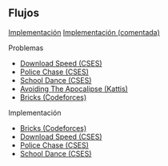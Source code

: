 ## Flujos

[Implementación](flow.cpp)
[Implementación (comentada)](flowCommented.cpp)

Problemas
- [Download Speed (CSES)](https://cses.fi/problemset/task/1694)
- [Police Chase (CSES)](https://cses.fi/problemset/task/1695)
- [School Dance (CSES)](https://cses.fi/problemset/task/1696)
- [Avoiding The Apocalipse (Kattis)](https://open.kattis.com/problems/avoidingtheapocalypse)
- [Bricks (Codeforces)](https://codeforces.com/contest/1404/problem/E)

Implementación
- [Bricks (Codeforces)](bricks.cpp)
- [Download Speed (CSES)](DownloadSpeed.cpp)
- [Police Chase (CSES)](PoliceChase.cpp)
- [School Dance (CSES)](SchoolDance.cpp)
